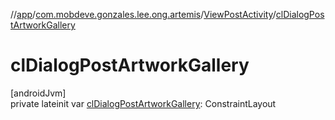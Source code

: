 //[app](../../../index.md)/[com.mobdeve.gonzales.lee.ong.artemis](../index.md)/[ViewPostActivity](index.md)/[clDialogPostArtworkGallery](cl-dialog-post-artwork-gallery.md)

# clDialogPostArtworkGallery

[androidJvm]\
private lateinit var [clDialogPostArtworkGallery](cl-dialog-post-artwork-gallery.md): ConstraintLayout
